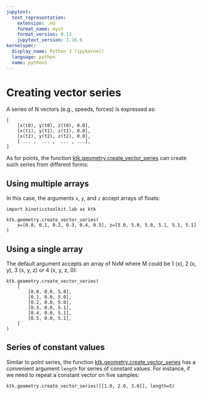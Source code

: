 ```yaml
---
jupytext:
  text_representation:
    extension: .md
    format_name: myst
    format_version: 0.13
    jupytext_version: 1.16.6
kernelspec:
  display_name: Python 3 (ipykernel)
  language: python
  name: python3
---
```


# Creating vector series

A series of N vectors (e.g., speeds, forces) is expressed as:

    [
        [x(t0), y(t0), z(t0), 0.0],
        [x(t1), y(t1), z(t1), 0.0],
        [x(t2), y(t2), z(t2), 0.0],
        [ ... ,  ... ,  ... , ...],
    ]

As for points, the function [ktk.geometry.create_vector_series](api/ktk.geometry.create_vector_series.rst) can create such series from different forms:

## Using multiple arrays

In this case, the arguments `x`, `y`, and `z` accept arrays of floats:

```{code-cell} ipython3
import kineticstoolkit.lab as ktk

ktk.geometry.create_vector_series(
    x=[0.0, 0.1, 0.2, 0.3, 0.4, 0.5], z=[5.0, 5.0, 5.0, 5.1, 5.1, 5.1]
)
```

## Using a single array

The default argument accepts an array of NxM where M could be 1 (x), 2 (x, y), 3 (x, y, z) or 4 (x, y, z, 0):

```{code-cell} ipython3
ktk.geometry.create_vector_series(
    [
        [0.0, 0.0, 5.0],
        [0.1, 0.0, 5.0],
        [0.2, 0.0, 5.0],
        [0.3, 0.0, 5.1],
        [0.4, 0.0, 5.1],
        [0.5, 0.0, 5.1],
    ]
)
```

## Series of constant values

Similar to point series, the function [ktk.geometry.create_vector_series](api/ktk.geometry.create_vector_series.rst) has a convenient argument `length` for series of constant values. For instance, if we need to repeat a constant vector on five samples:

```{code-cell} ipython3
ktk.geometry.create_vector_series([[1.0, 2.0, 3.0]], length=5)
```
